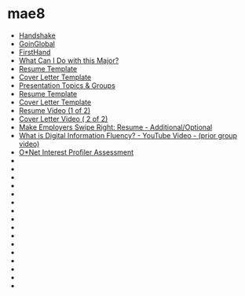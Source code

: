 # mae8
* [Handshake](https://app.joinhandshake.com/stu)
* [GoinGlobal](https://www.goinglobal.com/)
* [FirstHand](https://firsthand.co/)
* [What Can I Do with this Major?](https://app.joinhandshake.com/stu/articles/7211)
* [Resume Template](https://docs.google.com/document/d/1Wb78z55kLgL57bfD3nWDPWa-qAZ_SCQW/edit)
* [Cover Letter Template](https://docs.google.com/document/d/1Y1WJqWg7A6MIpbvjOMbKzlgtsqRdE-CI/edit)
* [Presentation Topics & Groups](https://docs.google.com/document/d/17iwgG0V_aWXa-8FGwpkC4OzKCsS2bxuwrpVmEA-TIA0/edit)
* [Resume Template](https://docs.google.com/document/d/1Wb78z55kLgL57bfD3nWDPWa-qAZ_SCQW/edit)
* [Cover Letter Template](https://docs.google.com/document/d/1Y1WJqWg7A6MIpbvjOMbKzlgtsqRdE-CI/edit)
* [Resume Video (1 of 2)](https://canvas.ucsd.edu/courses/37465/pages/resume-video-1-of-2?module_item_id=1322846)
* [Cover Letter Video ( 2 of 2)](https://canvas.ucsd.edu/courses/37465/pages/cover-letter-video-2-of-2?module_item_id=1322847)
* [Make Employers Swipe Right: Resume - Additional/Optional](https://canvas.ucsd.edu/courses/37465/pages/make-employers-swipe-right-resume-additional-slash-optional?module_item_id=1322848)
* [What is Digital Information Fluency? - YouTube Video - (prior group video)](https://canvas.ucsd.edu/courses/37465/pages/what-is-digital-information-fluency-youtube-video-prior-group-video?module_item_id=1322849)
* [O*Net Interest Profiler Assessment](https://www.mynextmove.org/explore/ip)
* []()
* []()
* []()
* []()
* []()
* []()
* []()
* []()
* []()
* []()
* []()
* []()
* []()
* []()
* []()
* []()

